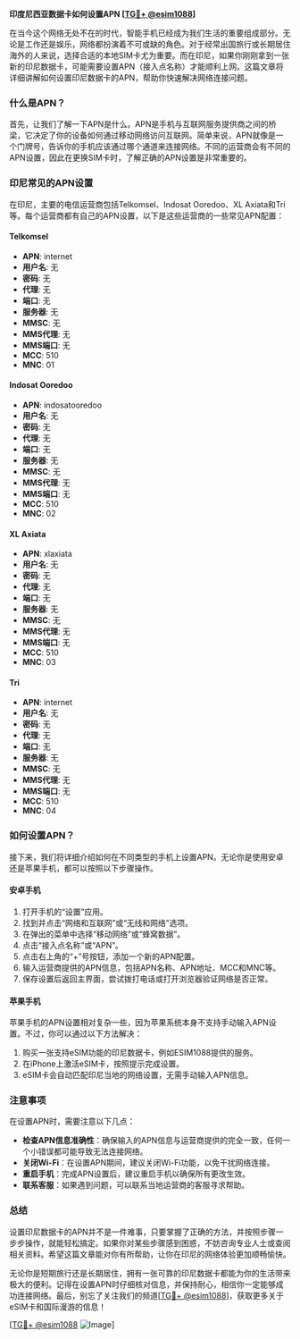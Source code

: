 **印度尼西亚数据卡如何设置APN [[TG💪+ @esim1088](https://t.me/s/esim1088)]**

在当今这个网络无处不在的时代，智能手机已经成为我们生活的重要组成部分。无论是工作还是娱乐，网络都扮演着不可或缺的角色。对于经常出国旅行或长期居住海外的人来说，选择合适的本地SIM卡尤为重要。而在印尼，如果你刚刚拿到一张新的印尼数据卡，可能需要设置APN（接入点名称）才能顺利上网。这篇文章将详细讲解如何设置印尼数据卡的APN，帮助你快速解决网络连接问题。

### 什么是APN？

首先，让我们了解一下APN是什么。APN是手机与互联网服务提供商之间的桥梁，它决定了你的设备如何通过移动网络访问互联网。简单来说，APN就像是一个门牌号，告诉你的手机应该通过哪个通道来连接网络。不同的运营商会有不同的APN设置，因此在更换SIM卡时，了解正确的APN设置是非常重要的。

### 印尼常见的APN设置

在印尼，主要的电信运营商包括Telkomsel、Indosat Ooredoo、XL Axiata和Tri等。每个运营商都有自己的APN设置，以下是这些运营商的一些常见APN配置：

#### Telkomsel
- **APN**: internet
- **用户名**: 无
- **密码**: 无
- **代理**: 无
- **端口**: 无
- **服务器**: 无
- **MMSC**: 无
- **MMS代理**: 无
- **MMS端口**: 无
- **MCC**: 510
- **MNC**: 01

#### Indosat Ooredoo
- **APN**: indosatooredoo
- **用户名**: 无
- **密码**: 无
- **代理**: 无
- **端口**: 无
- **服务器**: 无
- **MMSC**: 无
- **MMS代理**: 无
- **MMS端口**: 无
- **MCC**: 510
- **MNC**: 02

#### XL Axiata
- **APN**: xlaxiata
- **用户名**: 无
- **密码**: 无
- **代理**: 无
- **端口**: 无
- **服务器**: 无
- **MMSC**: 无
- **MMS代理**: 无
- **MMS端口**: 无
- **MCC**: 510
- **MNC**: 03

#### Tri
- **APN**: internet
- **用户名**: 无
- **密码**: 无
- **代理**: 无
- **端口**: 无
- **服务器**: 无
- **MMSC**: 无
- **MMS代理**: 无
- **MMS端口**: 无
- **MCC**: 510
- **MNC**: 04

### 如何设置APN？

接下来，我们将详细介绍如何在不同类型的手机上设置APN。无论你是使用安卓还是苹果手机，都可以按照以下步骤操作。

#### 安卓手机

1. 打开手机的“设置”应用。
2. 找到并点击“网络和互联网”或“无线和网络”选项。
3. 在弹出的菜单中选择“移动网络”或“蜂窝数据”。
4. 点击“接入点名称”或“APN”。
5. 点击右上角的“+”号按钮，添加一个新的APN配置。
6. 输入运营商提供的APN信息，包括APN名称、APN地址、MCC和MNC等。
7. 保存设置后返回主界面，尝试拨打电话或打开浏览器验证网络是否正常。

#### 苹果手机

苹果手机的APN设置相对复杂一些，因为苹果系统本身不支持手动输入APN设置。不过，你可以通过以下方法解决：

1. 购买一张支持eSIM功能的印尼数据卡，例如ESIM1088提供的服务。
2. 在iPhone上激活eSIM卡，按照提示完成设置。
3. eSIM卡会自动匹配印尼当地的网络设置，无需手动输入APN信息。

### 注意事项

在设置APN时，需要注意以下几点：

- **检查APN信息准确性**：确保输入的APN信息与运营商提供的完全一致，任何一个小错误都可能导致无法连接网络。
- **关闭Wi-Fi**：在设置APN期间，建议关闭Wi-Fi功能，以免干扰网络连接。
- **重启手机**：完成APN设置后，建议重启手机以确保所有更改生效。
- **联系客服**：如果遇到问题，可以联系当地运营商的客服寻求帮助。

### 总结

设置印尼数据卡的APN并不是一件难事，只要掌握了正确的方法，并按照步骤一步步操作，就能轻松搞定。如果你对某些步骤感到困惑，不妨咨询专业人士或查阅相关资料。希望这篇文章能对你有所帮助，让你在印尼的网络体验更加顺畅愉快。

无论你是短期旅行还是长期居住，拥有一张可靠的印尼数据卡都能为你的生活带来极大的便利。记得在设置APN时仔细核对信息，并保持耐心，相信你一定能够成功连接网络。最后，别忘了关注我们的频道[[TG💪+ @esim1088](https://t.me/s/esim1088)]，获取更多关于eSIM卡和国际漫游的信息！

[[TG💪+ @esim1088](https://t.me/s/esim1088) ![Image](https://i.postimg.cc/4NQfJmqS/Snipaste-2025-05-13-00-14-12.png)]